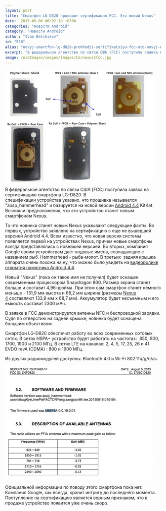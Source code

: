 ```yaml
---
layout: post
title: "Cмартфон LG D820 проходит сертификацию FCC. Это новый Nexus"
date:  2013-09-06 06:02:19 +0300
categories: "Новости Android"
category: "Новости Android"
author: "Ivan Belchikov"
id: "550"
alias: "novyj-smartfon-lg-d820-prokhodit-sertifikatsiyu-fcc-eto-novyj-nexus"
excerpt: "В федеральное агентство по связи США (FCC) поступила заявка на сертификацию смартфона LG-D820. В спецификации устройства указано, что прошивка называется aosp_hammerhead и базируется на новой версии Android 4.4 KitKat. Возникли предположения, что это устройство станет новым смартфоном Nexus."
image: /oldImages/images/images/LG/nexus5fcc.jpg
---
```

<img src="/oldImages/images/images/LG/nexus5fcc.jpg" alt="Новый Nexus проходит сертификацию" />

В федеральное агентство по связи США (FCC) поступила заявка на сертификацию смартфона LG-D820. В спецификации устройства указано, что прошивка называется "aosp_hammerhead" и базируется на новой версии <a href="index.php?option=com_content&amp;view=article&amp;id=547&amp;catid=8&amp;Itemid=102">Android 4.4</a> KitKat. Возникли предположения, что это устройство станет новым смартфоном Nexus.


То что новинка станет новым Nexus указывают следующие факты. Во первых, устройство заявлено на сертификацию с еще не вышедшей версией Android 4.4. Всем известно, что новая версия системы появляется первой на устройствах Nexus, причем новые смартфоны всегда представлялись с новейшей версией. Во вторых, компания Google своим устройствам дает кодовые имена, совпадающие с названием рыб. Hammerhead - рыба-молот. В третьих  задняя крышка аппарата очень похожа на ну, что можно было увидеть на <a href="index.php?option=com_content&amp;view=article&amp;id=548&amp;catid=8&amp;Itemid=102">видеоролике открытия памятника Android 4.4</a>.

Новый "Nexus" (пока он такое имя не получил) будет оснащен современным процессором Snapdragon 800. Размер экрана станет больше и составит 4,96-дюйма. При этом сам смартфон станет немного меньше - 131,9 мм высота и 68,2 мм ширина (размеры <a href="index.php?option=com_content&amp;view=article&amp;id=128&amp;catid=8&amp;Itemid=102">Nexus 4</a> составляют 133,9 мм x 68,7 мм). Аккумулятор будет несъемным и его емкость составит 2300 мАч.

В заявке в FCC демонстрируется антенны NFC и беспроводной зарядки. Судя по отверстию на задней крышке, новинка будет оснащена большим объективом.

Смартфон LG-D820 обеспечит работу во всех современных сотовых сетях. В сетях HSPA+ устройство будет работать на частотах:  850, 900, 1700, 1900 и 2100 МГц. В сетях LTE на каналах: 2, 4, 5, 17, 25, 26 и 41. EVDO revA (CDMA) : 800 и 1900 МГц.

Из других радиомодулей доступны: Bluetooth 4.0 и Wi-Fi 802.11b/g/n/ac. 

<img src="/oldImages/images/images/LG/lg-d820-fcc-1.jpg" alt="Спецификация LG d820" />

Официальной информации по поводу этого смартфона пока нет. Компания Google, как всегда, хранит интригу до последнего момента. Поступление на сертификацию является верным признаком, что в продаже устройство появится уже очень скоро.

 

 
